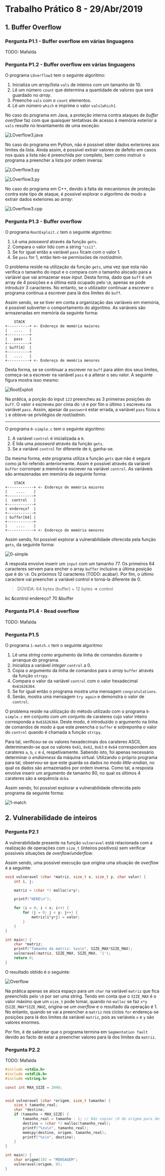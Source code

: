 # Trabalho Prático 8 - 29/Abr/2019

## 1. Buffer Overflow

### Pergunta P1.1 - Buffer overflow em várias linguagens

TODO: Mafalda

### Pergunta P1.2 - Buffer overflow em várias linguagens

O programa `LOverflow3` tem o seguinte algoritmo:

1. Inicializa um *array*/lista `vals` de inteiros com um tamanho de 10.
2. Lê um número `count` que determina a quantidade de valores que será guardado no *array*.
3. Preenche `vals` com o `count` elementos.
4. Lê um número `which` e imprime o valor `vals[which]`.

No caso do programa em Java, a proteção interna contra ataques de *buffer overflow* faz com que quaisquer tentativas de acesso à memória exterior a `vals` resulte no levantamento de uma exceção:

![LOverflow3.java](./images/P1_2_Java.PNG)


No caso do programa em Python, não é possível obter dados exteriores aos limites da lista. Ainda assim, é possível extrair valores de defeito em casos nos quais a lista não é preenchida por completo, bem como instruir o programa a preencher a lista por ordem inversa:

![LOverflow3.py](./images/P1_2_Python_01.PNG)


![LOverflow3.py](./images/P1_2_Python_02.PNG)


No caso do programa em C++, devido à falta de mecanismos de proteção contra este tipo de ataque, é possível explorar o algoritmo de modo a extrair dados exteriores ao *array*: 

![LOverflow3.cpp](./images/P1_2_cpp.PNG)


### Pergunta P1.3 - Buffer overflow

O programa `RootExploit.c` tem o seguinte algoritmo:

1. Lê uma *password* através da função `gets`.
2. Compara o valor lido com a string `"csi1"`.
3. Se for igual então a variável `pass` ficam com o valor 1.
4. Se `pass` for 1, então tem-se permissões de *root*/*admin*.

O problema reside na utilização da função `gets`, uma vez que esta não verifica o tamanho do input e o compara com o tamanho alocado para a variável que vai armazenar esse *input*. Desta forma, dado que `buff` é um array de 4 posições e a última está ocupado pelo `\0`, apenas se pode introduzir 3 caracteres. No entanto, se o utilizador continuar a escrever o programa continua a escrever para lá dos limites do `buff`.

Assim sendo, se se tiver em conta a organização das variáveis em memória, é possível subverter o comportamento do algoritmo. As variáveis são armazenadas em memória da seguinte forma:

```
    STACK
+----------+ <- Endereço de memória maiores
|   ....   |
+----------+
|   pass   |
+----------+
| buff[4]  |
+----------+
|   ....   |
+----------+ <- Endereço de memória menores
```

Desta forma, se se continuar a escrever no `buff` para além dos seus limites, começa-se a escrever na variável `pass` e a alterar o seu valor. A seguinte figura mostra isso mesmo:

![RootExploit](./images/P1_3_RootExploit.PNG)

Na prática, a porção do input `123` preencheu as 3 primeiras posições do `buff`. O valor `4` escreveu por cima do `\0` e por fim o último `1` escreveu na variável `pass`. Assim, apesar da `password` estar errada, a variável `pass` ficou a `1` e obteve-se privilégios de *root*/*admin*.

---

O programa `0-simple.c` tem o seguinte algoritmo:

1. A variável `control` é inicializada a `0`.
2. É lida uma *password* através da função `gets`.
3. Se a variável `control` for diferente de `0`, ganha-se.

Da mesma forma, este programa utiliza a função `gets` que não é segura como já foi referido anteriormente. Assim é possível através da variável `buffer` corromper a memória e escrever na variável `control`. As variáveis são armazenadas em memória da seguinte forma:

```
    STACK
+------------+ <- Endereço de memória maiores
|    ....    |
+------------+
|  control   |
+------------+
| endereço?  |
+------------+
| buffer[64] |
+------------+
|    ....    |
+------------+ <- Endereço de memória menores
```

Assim sendo, foi possível explorar a vulnerabilidade oferecida pela função `gets`, da seguinte forma:

![0-simple](./images/P1_3_0_simple.PNG)

A resposta envolve inserir um `input` com um tamanho 77. Os primeiros 64 caracteres servem para encher o array `buffer` inclusive a última posição que é do `\0`. Os próximos 12 caracteres (TODO: acabar). Por fim, o último caractere vai preencher a variável control e torná-la diferente de 0.


> DÚVIDA: 64 bytes (buffer) + 12 bytes => control

bc &control
   endereço?
70 &buffer

### Pergunta P1.4 - Read overflow

TODO: Mafalda

### Pergunta P1.5

O programa `1-match.c` tem o seguinte algoritmo:

1. Lê uma *string* como argumento da linha de comandos durante o arranque do programa.
2. Inicializa a variável *integer* `control` a 0.
3. Copia o argumento da linha de comandos para o *array* `buffer` através da função `strcpy`.
4. Compara o valor da variável `control` com o valor hexadecimal `0x61626364`.
5. Se for igual então o programa mostra uma mensagem `congratulations`.
6. Senão, mostra uma mensagem `try again` e demonstra o valor de `control`.

O problema reside na utilização do método utilizado com o programa `0-simple.c` em conjunto com um conjunto de carateres cujo valor inteiro corresponda a `0x61626364`. Deste modo, é introduzido o argumento na linha de comandos de modo a que este preencha o `buffer` e sobreponha o valor do `control` quando é chamada a função `strcpy`. 

Para tal, verificou-se os valores hexadecimais dos carateres ASCII, determinando-se que os valores `0x61`, `0x62`, `0x63` e `0x64` correspondem aos carateres `a`, `b`, `c` e `d`, respetivamente. Sabendo isto, foi apenas necessário determinar o *endianness* da máquina virtual. Utilizando o próprio programa para tal, observou-se que este guarda os dados no modo *little-endian*, no qual os dados são armazenados por ordem inversa. Como tal, a resposta envolve inserir um argumento de tamanho 80, no qual os últimos 4 carateres são a sequência `dcba`

Assim sendo, foi possível explorar a vulnerabilidade oferecida pelo programa da seguinte forma:

![1-match](./images/P1_5_1match.PNG)

## 2. Vulnerabilidade de inteiros

### Pergunta P2.1

A vulnerabilidade presente na função `vulneravel` está relacionada com a realização de operações com `size_t` (inteiros positivos) sem verificar possíveis situações de *overflow*/*underflow*.

Assim sendo, uma possível execução que origina uma situação de *overflow* é a seguinte:

```c
void vulneravel (char *matriz, size_t x, size_t y, char valor) {
    int i, j;

    matriz = (char *) malloc(x*y);

    printf("HERE\n");

    for (i = 0; i < x; i++) {
        for (j = 0; j < y; j++) {
            matriz[i*y+j] = valor;
        }
    }
}

int main() {
    char *matriz;
    printf("Tamanho da matriz: %zu\n", SIZE_MAX*SIZE_MAX);
    vulneravel(matriz, SIZE_MAX, SIZE_MAX, '1');
    return 0;
}
```

O resultado obtido é o seguinte:

![Overflow](./images/P2_1_result.PNG)

Na prática apenas se aloca espaço para um `char` na variável `matriz` que fica preenchido pelo `\0` por ser uma string. Tendo em conta que o `SIZE_MAX` é o valor máximo que um `size_t` pode tomar, quando no `malloc` se faz `x*y` (`SIZE_MAX*SIZE_MAX`), origina-se um *overflow* e o resultado da operação é 1. No entanto, quando se vai a preencher a `matriz` nos ciclos `for` endereça-se posições para lá dos limites da variável `matriz`, pois as variáveis `x` e `y` são valores enormes.

Por fim, é de salientar que o programa termina em `Segmentation fault` devido ao facto de estar a preencher valores para lá dos limites da `matriz`.

### Pergunta P2.2

TODO: Mafalda

```c
#include <stdio.h>
#include <stdlib.h>
#include <string.h>

const int MAX_SIZE = 2048;


void vulneravel (char *origem, size_t tamanho) {
    size_t tamanho_real;
    char *destino;
    if (tamanho < MAX_SIZE) {
        tamanho_real = tamanho - 1; // Não copiar \0 de origem para destino
        destino = (char *) malloc(tamanho_real);
        printf("%zu\n", tamanho_real);
        memcpy(destino, origem, tamanho_real);
        printf("%s\n", destino);
    }
}

int main() {
    char origem[10] = "MENSAGEM";
    vulneravel(origem, 0);
}
```

